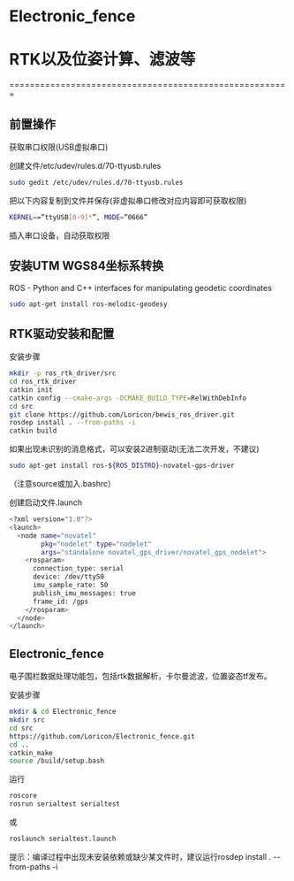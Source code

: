 # Electronic_fence


# RTK以及位姿计算、滤波等
=======================================================

## 前置操作

获取串口权限(USB虚拟串口)

创建文件/etc/udev/rules.d/70-ttyusb.rules
```bash
sudo gedit /etc/udev/rules.d/70-ttyusb.rules
```
把以下内容复制到文件并保存(非虚拟串口修改对应内容即可获取权限)
```bash
KERNEL==”ttyUSB[0-9]*”, MODE=”0666”
```
插入串口设备，自动获取权限


## 安装UTM WGS84坐标系转换

ROS - Python and C++ interfaces for manipulating geodetic coordinates

```bash
sudo apt-get install ros-melodic-geodesy
```



## RTK驱动安装和配置

安装步骤

```bash
mkdir -p ros_rtk_driver/src
cd ros_rtk_driver
catkin init
catkin config --cmake-args -DCMAKE_BUILD_TYPE=RelWithDebInfo
cd src
git clone https://github.com/Loricon/bewis_ros_driver.git
rosdep install . --from-paths -i
catkin build
```
如果出现未识别的消息格式，可以安装2进制驱动(无法二次开发，不建议)

```bash
sudo apt-get install ros-${ROS_DISTRO}-novatel-gps-driver
```

（注意source或加入.bashrc）

创建启动文件.launch

```bash
<?xml version="1.0"?>
<launch>
  <node name="novatel"
        pkg="nodelet" type="nodelet"
        args="standalone novatel_gps_driver/novatel_gps_nodelet">
    <rosparam>
      connection_type: serial
      device: /dev/ttyS0
      imu_sample_rate: 50
      publish_imu_messages: true
      frame_id: /gps
    </rosparam>
  </node>
</launch>


```





## Electronic_fence
电子围栏数据处理功能包，包括rtk数据解析，卡尔曼滤波，位置姿态tf发布。

安装步骤

```bash
mkdir & cd Electronic_fence
mkdir src
cd src
https://github.com/Loricon/Electronic_fence.git
cd ..
catkin_make
source /build/setup.bash
```
运行
```bash
roscore
rosrun serialtest serialtest
```
或
```bash
roslaunch serialtest.launch 
```

提示：编译过程中出现未安装依赖或缺少某文件时，建议运行rosdep install . --from-paths -i
